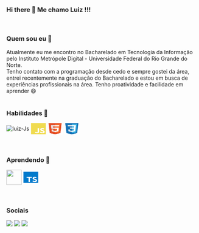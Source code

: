 ### Hi there 👋 Me chamo Luiz !!!
<br> 

### Quem sou eu 🤔
Atualmente eu me encontro no Bacharelado em Tecnologia da Informação pelo Instituto Metrópole Digital - Universidade Federal do Rio Grande do Norte.
<br>Tenho contato com a programação desde cedo e sempre gostei da área, entrei recentemente na graduação do Bacharelado e estou em busca de experiências profissionais na área. Tenho proatividade e facilidade em aprender 😄
<br> 
<br> 

### Habilidades 🔭
<div style="display: inline_block">
  <img align="center" alt="luiz-Js" height="30" width="40" src="https://raw.githubusercontent.com/jmnote/z-icons/master/svg/git.svg">
  <img align="center" alt="luiz-Js" height="30" width="40" src="https://raw.githubusercontent.com/devicons/devicon/master/icons/javascript/javascript-plain.svg">
  <img align="center" alt="luiz-HTML" height="30" width="40" src="https://raw.githubusercontent.com/devicons/devicon/master/icons/html5/html5-original.svg">
  <img align="center" alt="luiz-CSS" height="30" width="40" src="https://raw.githubusercontent.com/devicons/devicon/master/icons/css3/css3-original.svg">
</div>
<br> 
<br> 

### Aprendendo 🌱
<div style="display: inline_block">
  <img align="center" src="https://cdn.jsdelivr.net/gh/devicons/devicon@v2.15.1/devicon.min.css" width="40" height="40"/>
  <img align="center" alt="luiz-Ts" height="30" width="40" src="https://raw.githubusercontent.com/devicons/devicon/master/icons/typescript/typescript-plain.svg">
</div>
<br>
<br> 

### Sociais
<div>
  <a href="https://www.instagram.com/luiz.eduu1/" target="_blank" rel="noopener noreferrer"><img src="https://img.shields.io/badge/-Instagram-%23E4405F?style=for-the-badge&logo=instagram&logoColor=white" target="_blank"></a>
  <a href = "mailto:dev.luizedu@gmail.com"><img src="https://img.shields.io/badge/-Gmail-%23333?style=for-the-badge&logo=gmail&logoColor=white" target="_blank" rel="noopener noreferrer"></a>
  <a href="https://www.linkedin.com/in/luiz-eduardo-3322b9269/" target="_blank"><img src="https://img.shields.io/badge/-LinkedIn-%230077B5?style=for-the-badge&logo=linkedin&logoColor=white" target="_blank"></a>
</div>


<!--
**Dev-luizedu/dev-luizedu** is a ✨ _special_ ✨ repository because its `README.md` (this file) appears on your GitHub profile.

Here are some ideas to get you started:

- 🔭 I’m currently working on ...
- 🌱 I’m currently learning ...
- 👯 I’m looking to collaborate on ...
- 🤔 I’m looking for help with ...
- 💬 Ask me about ...
- 📫 How to reach me: ...
- 😄 Pronouns: ...
- ⚡ Fun fact: ...
-->
